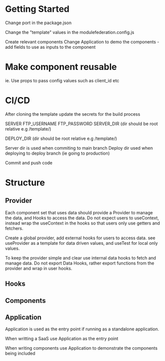 # Getting Started

Change port in the package.json

Change the "template" values in the modulefederation.config.js

Create relevant components
Change Application to demo the components - add fields to use as inputs to the component

# Make component reusable

ie. Use props to pass config values such as client_id etc

# CI/CD

After cloning the template update the secrets for the build process

SERVER 
FTP_USERNAME
FTP_PASSWORD
SERVER_DIR (dir should be root relative e.g /template/)

DEPLOY_DIR (dir should be root relative e.g /template/)

Server dir is used when commiting to main branch
Deploy dir used when deploying to deploy branch (ie going to production)

Commit and push code

# Structure

## Provider

Each component set that uses data should provide a Provider to manage the data, and Hooks to access the data. Do not expect users to useContext, instead wrap the useContext in the hooks so that users only use getters and fetchers.

Create a global provider, add external hooks for users to access data. see useProvider as a template for data driven values, and useTest for local only values.

To keep the provider simple and clear use internal data hooks to fetch and manage data. 
Do not export Data Hooks, rather export functions from the provider and wrap in user hooks.

## Hooks

## Components

## Application

Application is used as the entry point if running as a standalone application.

When writting a SaaS use Application as the entry point

When writing components use Application to demonstrate the components being included